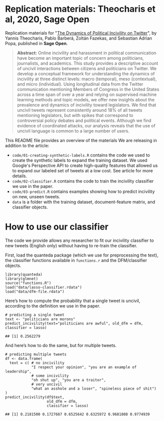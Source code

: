 # Replication materials: Theocharis et al, 2020, Sage Open

Replication materials for "[The Dynamics of Political Incivility on Twitter](https://journals.sagepub.com/doi/full/10.1177/2158244020919447)", by Yannis Theocharis, Pablo Barberá, Zoltán Fazekas, and Sebastian Adrian Popa, published in __Sage Open__.

> __Abstract:__
> Online incivility and harassment in political communication have become an important topic of concern among politicians, journalists, and academics. This study provides a descriptive account of uncivil interactions between citizens and politicians on Twitter. We develop a conceptual framework for understanding the dynamics of incivility at three distinct levels: macro (temporal), meso (contextual), and micro (individual). Using longitudinal data from the Twitter communication mentioning Members of Congress in the United States across a time span of over a year and relying on supervised machine learning methods and topic models, we offer new insights about the prevalence and dynamics of incivility toward legislators. We find that uncivil tweets represent consistently around 18% of all tweets mentioning legislators, but with spikes that correspond to controversial policy debates and political events. Although we find evidence of coordinated attacks, our analysis reveals that the use of uncivil language is common to a large number of users.


This README file provides an overview of the materials We are releasing in addition to the article:

- `code/01-creating-synthetic-labels.R` contains the code we used to create the synthetic labels to expand the training dataset. We used Google's Perspective API to create high-quality features that allowed us to expand our labeled set of tweets at a low cost. See article for more details.
- `code/02-classifier.R` contains the code to train the incivility classifier we use in the paper.
- `code/03-predict.R` contains examples showing how to predict incivility on new, unseen tweets.
- `data` is a folder with the training dataset, document-feature matrix, and classifier objects.


# How to use our classifier

The code we provide allows any researcher to fit our incivility classifier to new tweets (English only) without having to re-train the classifier.

<p>First, load the quanteda package (which we use for preprocessing the text), the classifier functions available in <code>functions.r</code> and the DFM/classifier objects.</p>

<pre class="r"><code>library(quanteda)
library(glmnet)
source(&quot;functions.R&quot;)
load(&quot;data/lasso-classifier.rdata&quot;)
load(&quot;data/dfm-file.rdata&quot;)</code></pre>

<p>Here’s how to compute the probability that a single tweet is uncivil, according to the definition we use in the paper.</p>

<pre class="r"><code># predicting a single tweet
text &lt;- &quot;politicians are morons&quot;
predict_incivility(text=&quot;politicians are awful&quot;, old_dfm = dfm, classifier = lasso)</code></pre>

<pre><code>## [1] 0.2562279</code></pre>
<p>And here’s how to do the same, but for multiple tweets.</p>
<pre class="r"><code># predicting multiple tweets
df &lt;- data.frame(
  text = c( # no incivility
            &quot;I respect your opinion&quot;, &quot;you are an example of leadership&quot;,
            # some incivility
            &quot;oh shut up&quot;, &quot;you are a traitor&quot;,
            # very uncivil
            &quot;what an asshole and a loser&quot;, &quot;spineless piece of shit&quot;)
)
predict_incivility(df$text, 
                   old_dfm = dfm,
                   classifier = lasso)</code></pre>
                   
<pre><code>## [1] 0.2181500 0.1727687 0.6525642 0.6325972 0.9681808 0.9774939</code></pre>



